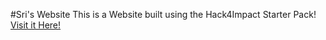 #Sri's Website
This is a Website built using the Hack4Impact Starter Pack!
[Visit it Here!](sribala20.github.io/index.html)
